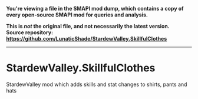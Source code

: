 **You're viewing a file in the SMAPI mod dump, which contains a copy of every open-source SMAPI mod
for queries and analysis.**

**This is _not_ the original file, and not necessarily the latest version.**  
**Source repository: https://github.com/LunaticShade/StardewValley.SkillfulClothes**

----

# StardewValley.SkillfulClothes
StardewValley mod which adds skills and stat changes to shirts, pants and hats

